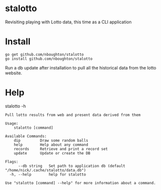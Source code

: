# stalotto
Revisiting playing with Lotto data, this time as a CLI application

# Install
    go get github.com/nboughton/stalotto
    go install github.com/nboughton/stalotto

Run a db update after installation to pull all the historical data from the lotto website.

# Help
   stalotto -h

    Pull lotto results from web and present data derived from them
    
    Usage:
        stalotto [command]
    
    Available Commands:
        dip         Draw some random balls
        help        Help about any command
        records     Retrieve and print a record set
        update      Update or create the DB
    
    Flags:
          --db string   Set path to application db (default "/home/nick/.cache/stalotto/data.db")
      -h, --help        help for stalotto
    
    Use "stalotto [command] --help" for more information about a command.